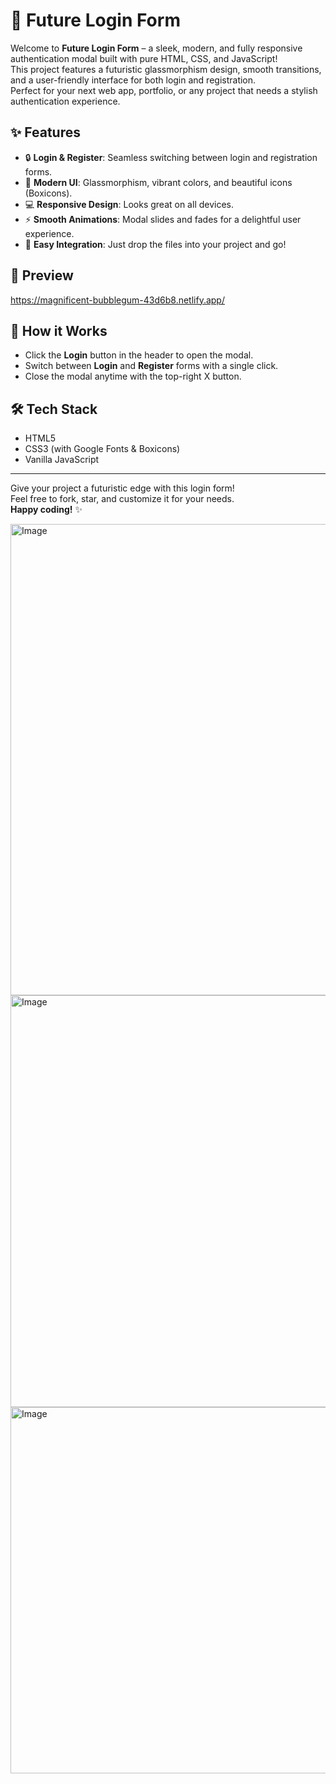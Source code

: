 # 🚀 Future Login Form

Welcome to **Future Login Form** – a sleek, modern, and fully responsive authentication modal built with pure HTML, CSS, and JavaScript!  
This project features a futuristic glassmorphism design, smooth transitions, and a user-friendly interface for both login and registration.  
Perfect for your next web app, portfolio, or any project that needs a stylish authentication experience.

## ✨ Features

- 🔒 **Login & Register**: Seamless switching between login and registration forms.
- 🎨 **Modern UI**: Glassmorphism, vibrant colors, and beautiful icons (Boxicons).
- 💻 **Responsive Design**: Looks great on all devices.
- ⚡ **Smooth Animations**: Modal slides and fades for a delightful user experience.
- 🧩 **Easy Integration**: Just drop the files into your project and go!

## 📸 Preview

https://magnificent-bubblegum-43d6b8.netlify.app/

## 🚦 How it Works

- Click the **Login** button in the header to open the modal.
- Switch between **Login** and **Register** forms with a single click.
- Close the modal anytime with the top-right X button.

## 🛠️ Tech Stack

- HTML5
- CSS3 (with Google Fonts & Boxicons)
- Vanilla JavaScript

---

Give your project a futuristic edge with this login form!  
Feel free to fork, star, and customize it for your needs.  
**Happy coding!** ✨












<img width="1424" height="754" alt="Image" src="https://github.com/user-attachments/assets/df04828c-8577-4be1-8148-efcd8e4e5bc4" />




<img width="575" height="659" alt="Image" src="https://github.com/user-attachments/assets/5723eb65-c5c4-42e0-b2a6-0e9352087405" />





<img width="617" height="586" alt="Image" src="https://github.com/user-attachments/assets/37d97784-2cd7-4c1c-b43b-5ec304fce802" />



